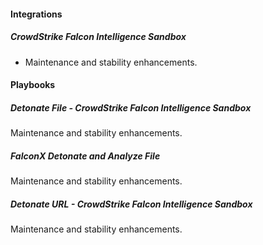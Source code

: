 #### Integrations
##### CrowdStrike Falcon Intelligence Sandbox
- Maintenance and stability enhancements.

#### Playbooks
##### Detonate File - CrowdStrike Falcon Intelligence Sandbox
Maintenance and stability enhancements.
##### FalconX Detonate and Analyze File
Maintenance and stability enhancements.
##### Detonate URL - CrowdStrike Falcon Intelligence Sandbox
Maintenance and stability enhancements.